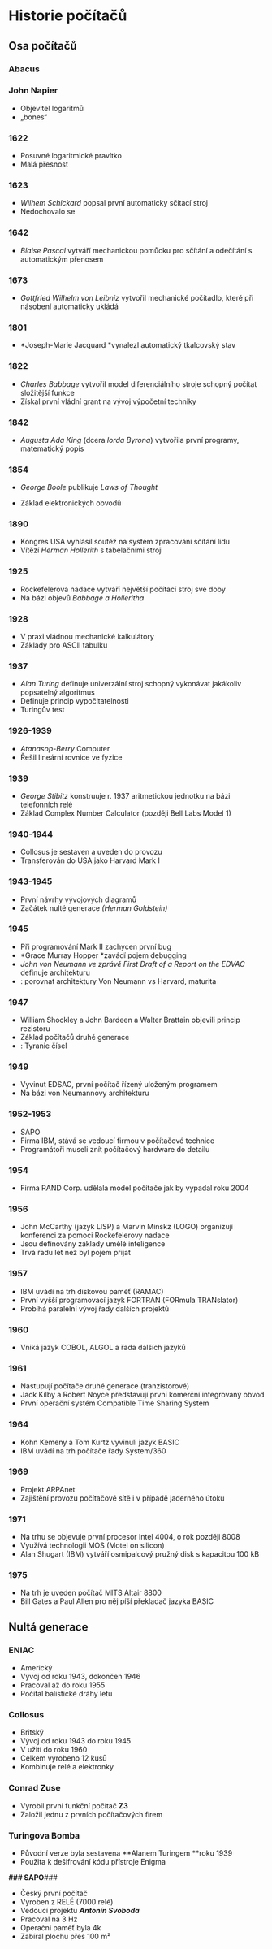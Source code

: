 # Historie počítačů
## 			Osa počítačů
### Abacus

### John Napier
- Objevitel logaritmů
- „bones“

### 1622
- Posuvné logaritmické pravítko
- Malá přesnost

### 1623
- *Wilhem Schickard* popsal první automaticky sčítací stroj
- Nedochovalo se

### 1642
- *Blaise Pascal* vytváří mechanickou pomůcku pro sčítání a odečítání s automatickým přenosem

### 1673
- *Gottfried Wilhelm von Leibniz* vytvořil mechanické počítadlo, které při násobení automaticky ukládá

### 

### 1801
- *Joseph-Marie Jacquard *vynalezl automatický tkalcovský stav

### 1822
- *Charles Babbage* vytvořil model diferenciálního stroje schopný počítat složitější funkce
- Získal první vládní grant na vývoj výpočetní techniky

### 1842
- *Augusta Ada King* (dcera *lorda Byrona*) vytvořila první programy, matematický popis

### 1854
- *George Boole* publikuje *Laws of Thought*

- Základ elektronických obvodů

### 1890
- Kongres USA vyhlásil soutěž na systém zpracování sčítání lidu
- Vítězí *Herman Hollerith* s tabelačními stroji

### 1925
- Rockefelerova nadace vytváří největší počítací stroj své doby
- Na bázi objevů *Babbage a Holleritha*

### 1928
- V praxi vládnou mechanické kalkulátory
- Základy pro ASCII tabulku

### 1937
- *Alan Turing* definuje univerzální stroj schopný vykonávat jakákoliv popsatelný algoritmus
- Definuje princip vypočitatelnosti
- Turingův test

### 1926-1939
- *Atanasop-Berry* Computer
- Řešil lineární rovnice ve fyzice

### 1939
- *George Stibitz* konstruuje r. 1937 aritmetickou jednotku na bázi telefonních relé
- Základ Complex Number Calculator (později Bell Labs Model 1)

### 1940-1944
- Collosus je sestaven a uveden do provozu
- Transferován do USA jako Harvard Mark I

### 1943-1945
- První návrhy vývojových diagramů
- Začátek nulté generace *(Herman Goldstein)*

### 1945
- Při programování Mark II zachycen první bug
- *Grace Murray Hopper *zavádí pojem debugging
- *John von Neumann ve zprávě First Draft of a Report on the EDVAC* definuje architekturu
- : porovnat architektury Von Neumann vs Harvard, maturita

### 1947
- William Shockley a John Bardeen a Walter Brattain objevili princip rezistoru
- Základ počítačů druhé generace
- : Tyranie čísel

### 1949
- Vyvinut EDSAC, první počítač řízený uloženým programem
- Na bázi von Neumannovy architekturu

### 1952-1953
- SAPO
- Firma IBM, stává se vedoucí firmou v počítačové technice
- Programátoři museli znít počítačový hardware do detailu

### 1954
- Firma RAND Corp. udělala model počítače jak by vypadal roku 2004

### 1956
- John McCarthy (jazyk LISP) a Marvin Minskz (LOGO) organizují konferenci za pomoci Rockefelerovy nadace
- Jsou definovány základy umělé inteligence
- Trvá řadu let než byl pojem přijat

### 1957
- IBM uvádí na trh diskovou paměť (RAMAC)
- První vyšší programovací jazyk FORTRAN (FORmula TRANslator)
- Probíhá paralelní vývoj řady dalších projektů

### 1960
- Vniká jazyk COBOL, ALGOL a řada dalších jazyků

### 1961
- Nastupují počítače druhé generace (tranzistorové)
- Jack Kilby a Robert Noyce představují první komerční integrovaný obvod
- První operační systém Compatible Time Sharing System

### 1964
- Kohn Kemeny a Tom Kurtz vyvinuli jazyk BASIC
- IBM uvádí na trh počítače řady System/360

### 1969
- Projekt ARPAnet
- Zajištění provozu počítačové sítě i v případě jaderného útoku

### 1971
- Na trhu se objevuje první procesor Intel 4004, o rok později 8008
- Využívá technologii MOS (Motel on silicon)
- Alan Shugart (IBM) vytváří osmipalcový pružný disk s kapacitou 100 kB

### 1975
- Na trh je uveden počítač MITS Altair 8800
- Bill Gates a Paul Allen pro něj píší překladač jazyka BASIC

## 			Nultá generace
### ENIAC
- Americký
- Vývoj od roku 1943, dokončen 1946
- Pracoval až do roku 1955
- Počítal balistické dráhy letu

### Collosus
- Britský
- Vývoj od roku 1943 do roku 1945
- V užití do roku 1960
- Celkem vyrobeno 12 kusů
- Kombinuje relé a elektronky

### Conrad Zuse
- Vyrobil první funkční počítač **Z3**
- Založil jednu z prvních počítačových firem

### Turingova Bomba
- Původní verze byla sestavena **Alanem Turingem **roku 1939
- Použita k dešifrování kódu přístroje Enigma

**### SAPO**### 

- Český první počítač
- Vyroben z RELÉ (7000 relé)
- Vedoucí projektu ***Antonín Svoboda***
- Pracoval na 3 Hz
- Operační paměť byla 4k
- Zabíral plochu přes 100 m²

